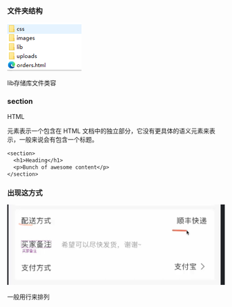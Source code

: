 ### 文件夹结构

![image-20220715160024440](img/案例说明/image-20220715160024440.png)

lib存储库文件类容

### section
HTML <section>元素表示一个包含在 HTML 文档中的独立部分，它没有更具体的语义元素来表示，一般来说会有包含一个标题。

~~~
<section>
  <h1>Heading</h1>
  <p>Bunch of awesome content</p>
</section>
~~~
### 出现这方式

![image-20220718010614921](img/案例说明/image-20220718010614921.png)

一般用行来排列
